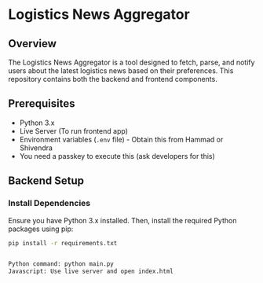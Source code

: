 # Logistics News Aggregator

## Overview

The Logistics News Aggregator is a tool designed to fetch, parse, and notify users about the latest logistics news based on their preferences. This repository contains both the backend and frontend components.

## Prerequisites

- Python 3.x
- Live Server (To run frontend app)
- Environment variables (`.env` file) - Obtain this from Hammad or Shivendra
- You need a passkey to execute this (ask developers for this)

## Backend Setup

### Install Dependencies

Ensure you have Python 3.x installed. Then, install the required Python packages using pip:

```bash
pip install -r requirements.txt


Python command: python main.py
Javascript: Use live server and open index.html
